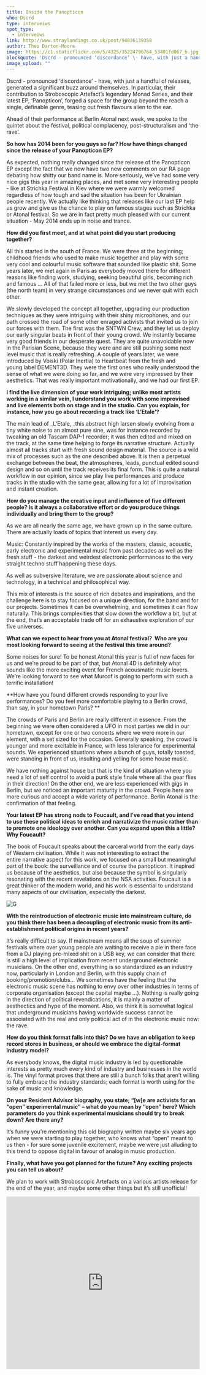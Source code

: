 ```yaml
---
title: Inside the Panopticon
who: Dscrd
type: interveiws
spot_type:
  - interveiws
link: http://www.straylandings.co.uk/post/94836139358
author: Theo Darton-Moore
image: https://c1.staticflickr.com/5/4325/35224796764_53401fd067_b.jpg
blockquote: 'Dscrd - pronounced ‘discordance’ \- have, with just a handful of releases, generated a significant buzz around themselves. In particular, their contribution to Stroboscopic Artefact’s legendary Monad Series, and their latest EP, ‘Panopticon’, forged a space for the group beyond the reach a single, definable genre, teasing out fresh flavours alien to the ear.'
image_upload: ""
---
```


Dscrd - pronounced ‘discordance’ \- have, with just a handful of releases, generated a significant buzz around themselves. In particular, their contribution to Stroboscopic Artefact’s legendary Monad Series, and their latest EP, ‘Panopticon’, forged a space for the group beyond the reach a single, definable genre, teasing out fresh flavours alien to the ear.

Ahead of their performance at Berlin Atonal next week, we spoke to the quintet about the festival, political complacency, post-structuralism and ‘the rave’.

**So how has 2014 been for you guys so far? How have things changed since the release of your Panopticon EP?**

As expected, nothing really changed since the release of the Panopticon EP except the fact that we now have two new comments on our RA page debating how shitty our band name is. More seriously, we’ve had some very nice gigs this year in amazing places, and met some very interesting people - like at Strichka Festival in Kiev where we were warmly welcomed regardless of how tough and sad the situation has been for Ukrainian people recently. We actually like thinking that releases like our last EP help us grow and give us the chance to play on famous stages such as Strichka or Atonal festival. So we are in fact pretty much pleased with our current situation - May 2014 ends up in noise and trance.

**How did you first meet, and at what point did you start producing together?**

All this started in the south of France. We were three at the beginning; childhood friends who used to make music together and play with some very cool and colourful music software that sounded like plastic shit. Some years later, we met again in Paris as everybody moved there for different reasons like finding work, studying, seeking beautiful girls, becoming rich and famous … All of that failed more or less, but we met the two other guys (the north team) in very strange circumstances and we never quit with each other.

We slowly developed the concept all together, upgrading our production techniques as they were intriguing with their shiny microphones, and our path crossed the road of some other enraged activists that invited us to join our forces with them. The first was the SNTWN Crew, and they let us deploy our early singular beats in front of their young crowd. We instantly became very good friends in our desperate quest. They are quite unavoidable now in the Parisian Scene, because they were and are still pushing some next level music that is really refreshing. A couple of years later, we were introduced by Voiski (Polar Inertia) to Heartbeat from the fresh and young label DEMENT3D. They were the first ones who really understood the sense of what we were doing so far, and we were very impressed by their aesthetics. That was really important motivationally, and we had our first EP.

**I find the live dimension of your work intriguing; unlike most artists working in a similar vein, I understand you work with some improvised and live elements both on stage and in the studio. Can you explain, for instance, how you go about recording a track like ‘L’Etale’?**

The main lead of _L’Etale, _this abstract high larsen slowly evolving from a tiny white noise to an almost pure sine, was for instance recorded by tweaking an old Tascam DAP-1 recorder; it was then edited and mixed on the track, at the same time helping to forge its narrative structure. Actually almost all tracks start with fresh sound design material. The source is a wild mix of processes such as the one described above. It is then a perpetual exchange between the beat, the atmospheres, leads, punctual edited sound design and so on until the track receives its final form. This is quite a natural workflow in our opinion, since we play live performances and produce tracks in the studio with the same gear, allowing for a lot of improvisation and instant creation.

**How do you manage the creative input and influence of five different people? Is it always a collaborative effort or do you produce things individually and bring them to the group?**

As we are all nearly the same age, we have grown up in the same culture. There are actually loads of topics that interest us every day.

Music: Constantly inspired by the works of the masters, classic, acoustic, early electronic and experimental music from past decades as well as the fresh stuff - the darkest and weirdest electronic performances to the very straight techno stuff happening these days. 

As well as subversive literature, we are passionate about science and technology, in a technical and philosophical way. 

This mix of interests is the source of rich debates and inspirations, and the challenge here is to stay focused on a unique direction, for the band and for our projects. Sometimes it can be overwhelming, and sometimes it can flow naturally. This brings complexities that slow down the workflow a bit, but at the end, that’s an acceptable trade off for an exhaustive exploration of our five universes.

**What can we expect to hear from you at Atonal festival?  Who are you most looking forward to seeing at the festival this time around?**

Some noises for sure! To be honest Atonal this year is full of new faces for us and we’re proud to be part of that, but Atonal 4D is definitely what sounds like the more exciting event for French acousmatic music lovers. We’re looking forward to see what Murcof is going to perform with such a terrific installation! 

**How have you found different crowds responding to your live performances? Do you feel more comfortable playing to a Berlin crowd, than say, in your hometown Paris? **

The crowds of Paris and Berlin are really different in essence. From the beginning we were often considered a UFO in most parties we did in our hometown, except for one or two concerts where we were more in our element, with a set sized for the occasion. Generally speaking, the crowd is younger and more excitable in France, with less tolerance for experimental sounds. We experienced situations where a bunch of guys, totally toasted, were standing in front of us, insulting and yelling for some house music.

We have nothing against house but that is the kind of situation where you need a lot of self control to avoid a punk style finale where all the gear flies in their direction! On the other end, we are less experienced with gigs in Berlin, but we noticed an important maturity in the crowd. People here are more curious and accept a wide variety of performance. Berlin Atonal is the confirmation of that feeling.

**Your latest EP has strong nods to Foucault, and I’ve read that you intend to use these political ideas to enrich and narrativize the music rather than to promote one ideology over another. Can you expand upon this a little? Why Foucault?**

The book of Foucault speaks about the carceral world from the early days of Western civilisation. While it was not interesting to extract the entire narrative aspect for this work, we focused on a small but meaningful part of the book: the surveillance and of course the panopticon. It inspired us because of the aesthetics, but also because the symbol is singularly resonating with the recent revelations on the NSA activities. Foucault is a great thinker of the modern world, and his work is essential to understand many aspects of our civilisation, especially the darkest.

![G](https://c1.staticflickr.com/5/4300/35256207303_1091e2dd69_z.jpg)

**With the reintroduction of electronic music into mainstream culture, do you think there has been a decoupling of electronic music from its anti-establishment political origins in recent years?**

It’s really difficult to say. If mainstream means all the soup of summer festivals where over young people are waiting to receive a pie in there face from a DJ playing pre-mixed shit on a USB key, we can consider that there is still a high level of implication from recent underground electronic musicians. On the other end, everything is so standardized as an industry now, particularly in London and Berlin, with this supply chain of booking/promotion/clubs… We sometimes have the feeling that the electronic music scene has nothing to envy over other industries in terms of corporate organisation (except the capital maybe …). Nothing is really going in the direction of political revendications, it is mainly a matter of aesthectics and hype of the moment. Also, we think it is somewhat logical that underground musicians having worldwide success cannot be associated with the real and only political act of in the electronic music now: the rave.

**How do you think format falls into this? Do we have an obligation to keep record stores in business, or should we embrace the digital-format industry model?**

As everybody knows, the digital music industry is led by questionable interests as pretty much every kind of industry and businesses in the world is. The vinyl format proves that there are still a bunch folks that aren’t willing to fully embrace the industry standards; each format is worth using for the sake of music and knowledge.

**On your Resident Advisor biography, you state; “[w]e are activists for an “open” experimental music” – what do you mean by “open” here? Which parameters do you think experimental musicians should try to break down? Are there any?**

It’s funny you’re mentioning this old biography written maybe six years ago when we were starting to play together, who knows what “open” meant to us then - for sure some juvenile excitement, maybe we were just alluding to this trend to oppose digital in favour of analog in music production.

**Finally, what have you got planned for the future? Any exciting projects you can tell us about?**

We plan to work with Stroboscopic Artefacts on a various artists release for the end of the year, and maybe some other things but it’s still unofficial!  

<iframe frameborder="no" height="450" scrolling="no" src="https://w.soundcloud.com/player/?url=https%3A//api.soundcloud.com/tracks/25245564&auto_play=false&hide_related=false&show_comments=true&show_user=true&show_reposts=false&visual=true" width="100%"></iframe>